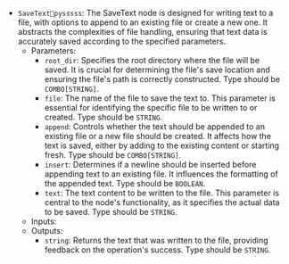 - `SaveTextpysssss`: The SaveText node is designed for writing text to a file, with options to append to an existing file or create a new one. It abstracts the complexities of file handling, ensuring that text data is accurately saved according to the specified parameters.
    - Parameters:
        - `root_dir`: Specifies the root directory where the file will be saved. It is crucial for determining the file's save location and ensuring the file's path is correctly constructed. Type should be `COMBO[STRING]`.
        - `file`: The name of the file to save the text to. This parameter is essential for identifying the specific file to be written to or created. Type should be `STRING`.
        - `append`: Controls whether the text should be appended to an existing file or a new file should be created. It affects how the text is saved, either by adding to the existing content or starting fresh. Type should be `COMBO[STRING]`.
        - `insert`: Determines if a newline should be inserted before appending text to an existing file. It influences the formatting of the appended text. Type should be `BOOLEAN`.
        - `text`: The text content to be written to the file. This parameter is central to the node's functionality, as it specifies the actual data to be saved. Type should be `STRING`.
    - Inputs:
    - Outputs:
        - `string`: Returns the text that was written to the file, providing feedback on the operation's success. Type should be `STRING`.
